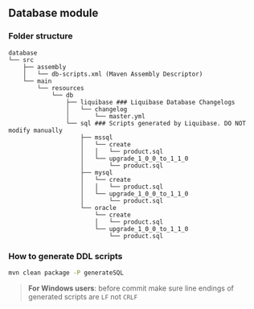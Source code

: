 ## Database module

### Folder structure
    database
    └── src
        ├── assembly
        │   └── db-scripts.xml (Maven Assembly Descriptor)
        └── main
            └── resources
                └── db
                    ├── liquibase ### Liquibase Database Changelogs
                    │   └── changelog
                    │       └── master.yml
                    └── sql ### Scripts generated by Liquibase. DO NOT modify manually
                        ├── mssql
                        │   └── create
                        │   │   └── product.sql
                        │   └── upgrade_1_0_0_to_1_1_0
                        │       └── product.sql
                        ├── mysql
                        │   └── create
                        │   │   └── product.sql
                        │   └── upgrade_1_0_0_to_1_1_0
                        │       └── product.sql                  
                        └── oracle
                            └── create
                            │   └── product.sql
                            └── upgrade_1_0_0_to_1_1_0
                                └── product.sql                                

### How to generate DDL scripts

```bash
mvn clean package -P generateSQL
```

> **For Windows users**: before commit make sure line endings of generated scripts are `LF` not `CRLF`
